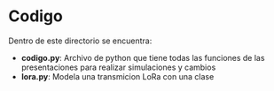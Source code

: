 # Codigo
Dentro de este directorio se encuentra:
- **codigo.py**: Archivo de python que tiene todas las funciones de las presentaciones para realizar simulaciones y cambios 
- **lora.py**: Modela una transmicion LoRa con una clase
